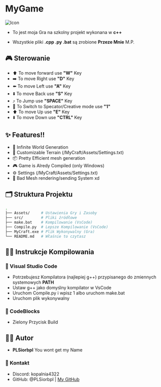 # MyGame
![Icon](./MyCraft/Assets/Icon.png)

- To jest moja Gra na szkolny projekt wykonana w **c++**

- Wszystkie pliki **.cpp .py .bat** są zrobione **Przeze Mnie** M.P.

## 🎮 Sterowanie
- ⬆️ To move forward use **"W"** Key
- ➡️ To move Right use **"D"** Key
- ⬅️ To move Left use **"A"** Key
- ⬇️ To move Back use **"S"** Key
- ⤴️ To Jump use **"SPACE"** Key
- 🔄 To Switch to Specator/Creative mode use **"1"**
- ⬆️ To move Up use **"E"** Key
- ⬇️ To move Down use **"CTRL"** Key

## ✨ Features!!
- 🔲 Infinite World Generation
- 🧱 Customizable Terrain (/MyCraft/Assets/Settings.txt)
- 📦 Pretty Efficient mesh generation
- 🎮 Game is Alredy Compiled (only Windows)
- ⚙️ Settings (/MyCraft/Assets/Settings.txt)
- 💩 Bad Mesh rendering/sending System xd

## 🗂️ Struktura Projektu
```bash 
.
├── Assets/     # Ustawienia Gry i Zasoby
├── src/        # Pliki źródłowe
├── make.bat    # Kompilowanie (VsCode)
├── Compile.py  # Lepsze Kompilowanie (VsCode)
├── MyCraft.exe # Plik Wykonywalny (Gra)
└── README.md   # Właśnie to czytasz
```

## ⛓️‍💥 Instrukcje Kompilowania
### 🔩 Visual Studio Code
- Potrzebujesz Kompilatora (najlepiej g++) przypisanego do zmiennych systemowych **PATH**
- Ustaw g++ jako domyślny kompilator w VsCode
- Uruchom Compile.py i wpisz 1 albo uruchom make.bat
- Uruchom plik wykonywalny
### 🔩 CodeBlocks
- Zielony Przycisk Build

## 👨‍💻 Autor
- **PLSiorbpl** You wont get my Name

### 💬 Kontakt
- Discord: kopalnia4322
- GitHub: @PLSiorbpl | [My GitHub](https://github.com/PLSiorbpl)